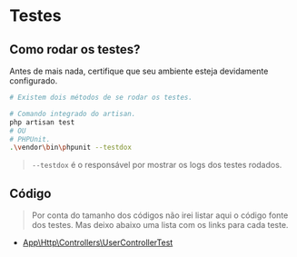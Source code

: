 # Testes

## Como rodar os testes?

Antes de mais nada, certifique que seu ambiente esteja devidamente configurado.

```sh
# Existem dois métodos de se rodar os testes.

# Comando integrado do artisan.
php artisan test
# OU
# PHPUnit.
.\vendor\bin\phpunit --testdox
```

> `--testdox` é o responsável por mostrar os logs dos testes rodados.

## Código

> Por conta do tamanho dos códigos não irei listar aqui o código fonte dos testes. Mas deixo abaixo uma lista com os links para cada teste.

- [App\Http\Controllers\UserControllerTest](../tests/Feature/app/Http/ControllersUserControllerTest.php)

